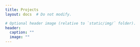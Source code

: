 ```yaml
---
title: Projects
layout: docs  # Do not modify.

# Optional header image (relative to `static/img/` folder).
header:
  caption: ""
  image: ""
---
```



